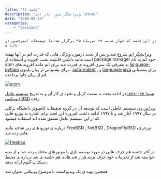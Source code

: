```yaml
---
title: "جلسه ۶۶"
description: "ویرایشگر متن  باز اتم (atom)"
date: "1395-05-13"
categories:
    - "sessions"
---
```

    در این جلسه که چهار شنبه ۲۳ تیرماه ۹۵ برگزار شد،با توضیحات امیرحسین در باره ی
[ویرایشگر اتم ](https://atom.io/)شروع شد و پس از بحث درمورد ویژگی هایی که قدرت
اتم در آنها نهفته است مانند داشتن قابلیت نصب افزونه و استفاده از package
manager خود اتم به نام apm به معرفی یک سری افزونه ی قدرت مند برای اتم مانند
افزونه های [language-python](https://atom.io/packages/language-python) برای
پشتیبانی از زبان پایتون ، [auto-indent](https://atom.io/packages/auto-indent)
, و [language-java](https://atom.io/packages/language-java) برای پشتیبانی اتم
از زیان جاوا پرداخت.

[![atom](../../img/b6e50648-fdbb-11e6-86dd-a088b4d860141488289335.0553439.png)](img/b6e50648-fdbb-11e6-86dd-a088b4d860141488289335.0553439.png)

در ادامه بحث به سمت کرنل و نحوه ی کار آن و به تدریج [سیستم عامل unix-like (شبه
یونیکس‌)‌ BSD](https://en.wikipedia.org/wiki/Berkeley_Software_Distribution)
رفت.

[بی اس
دی](https://fa.wikipedia.org/wiki/%D8%A8%DB%8C%E2%80%8C%D8%A7%D8%B3%E2%80%8C%D8%AF%DB%8C)
سیستم عاملی است که توسعه آن در گروه تحقیقات کامپیوتر دانشگاه برکلی در سال ۱۹۹۷
آغاز شد و تا ۱۹۹۷ ادامه داشت.امروزه این لغت برای اشاره به توزیع هایی که از این
سیستم عامل مشتق شده اند استفاده میشود.

درباره ی توزیع های زیر شاخه مانند FreeBSD , NetBSD , DragonFlyBSD نیزحرف هایی
زده شد.

[![freebsd](../../img/b6e50814-fdbb-11e6-86dd-a088b4d860141488289335.055374.png)](img/b6e50814-fdbb-11e6-86dd-a088b4d860141488289335.055374.png)

در آخر جلسه هم حرف هایی در مورد توسعه بازی با موتورهای مختلف زده شد و از بقیه
خواسته شد از تجربیات خود حرف بزنند.قرار شد هادی هم جلسه ی بعد درباره ی محیط
دسکتاپ گنوم ارائه بدهد.

همچنین تهیه ی یک ویدیوکست با موضوع یونیکس عنوان شد.
